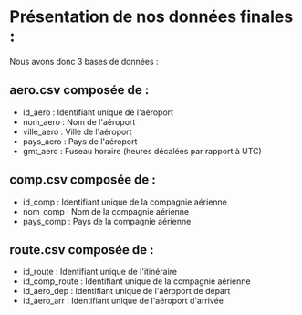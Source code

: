 # Présentation de nos données finales :

Nous avons donc 3 bases de données :

## __aero.csv__ composée de :
* id_aero : Identifiant unique de l'aéroport
* nom_aero : Nom de l'aéroport
* ville_aero : Ville de l'aéroport 
* pays_aero : Pays de l'aéroport
* gmt_aero : Fuseau horaire (heures décalées par rapport à UTC)
    
 ## __comp.csv__ composée de :
* id_comp : Identifiant unique de la compagnie aérienne
* nom_comp : Nom de la compagnie aérienne
* pays_comp : Pays de la compagnie aérienne 
    
 ## __route.csv__ composée de :
* id_route : Identifiant unique de l'itinéraire
* id_comp_route : Identifiant unique de la compagnie aérienne
* id_aero_dep : Identifiant unique de l'aéroport de départ 
* id_aero_arr : Identifiant unique de l'aéroport d'arrivée
